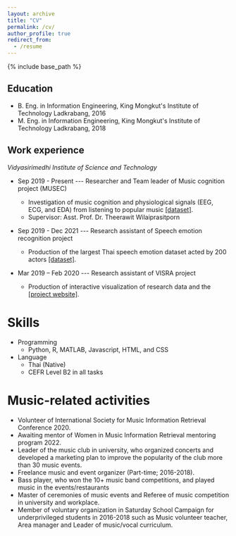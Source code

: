 ```yaml
---
layout: archive
title: "CV"
permalink: /cv/
author_profile: true
redirect_from:
  - /resume
---
```


{% include base_path %}

## Education

* B. Eng. in Information Engineering, King Mongkut's Institute of Technology Ladkrabang, 2016
* M. Eng. in Information Engineering, King Mongkut's Institute of Technology Ladkrabang, 2018
<!-- * Ph.D in Version Control Theory, GitHub University, 2018 (expected) -->

## Work experience

*Vidyasirimedhi Institute of Science and Technology*
* Sep 2019 - Present --- Researcher and Team leader of Music cognition project (MUSEC)
  * Investigation of music cognition and physiological signals (EEG, ECG, and EDA) from listening to popular music [[dataset]](https://github.com/IoBT-VISTEC/MUSEC).
  * Supervisor: Asst. Prof. Dr. Theerawit Wilaiprasitporn

* Sep 2019 - Dec 2021 --- Research assistant of Speech emotion recognition project
  * Production of the largest Thai speech emotion dataset acted by 200 actors [[dataset]](https://github.com/vistec-AI/dataset-releases/releases/tag/v1).

* Mar 2019 – Feb 2020 --- Research assistant of VISRA project 
  * Production of interactive visualization of research data and the [[project website]](https://visra.vistec.ac.th).
  
Skills
======
* Programming
  * Python, R, MATLAB, Javascript, HTML, and CSS
* Language 
  * Thai (Native)
  * CEFR Level B2 in all tasks

Music-related activities
======
  * Volunteer of International Society for Music Information Retrieval Conference 2020.
  * Awaiting mentor of Women in Music Information Retrieval mentoring program 2022.
  * Leader of the music club in university, who organized concerts and developed a marketing plan to improve the popularity of the club more than 30 music events.
  * Freelance music and event organizer (Part-time; 2016-2018).
  * Bass player, who won the 10+ music band competitions, and played music in the events/restaurants 
  * Master of ceremonies of music events and Referee of music competition in university and workplace.
  * Member of voluntary organization in Saturday School Campaign for underprivileged students in 2016-2018 such as Music volunteer teacher, Area manager and Leader of music/vocal curriculum.